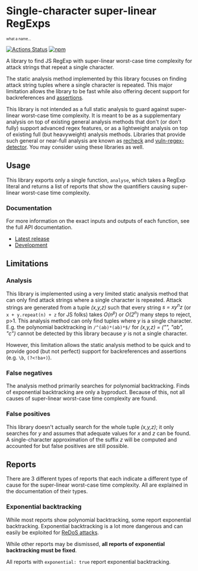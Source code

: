 # Single-character super-linear RegExps

<sup><sub>what a name...</sub></sup>

[![Actions Status](https://github.com/RunDevelopment/scslre/workflows/CI/badge.svg)](https://github.com/RunDevelopment/scslre/actions)
[![npm](https://img.shields.io/npm/v/scslre)](https://www.npmjs.com/package/scslre)

A library to find JS RegExp with super-linear worst-case time complexity for attack strings that repeat a single character.

The static analysis method implemented by this library focuses on finding attack string tuples where a single character is repeated. This major limitation allows the library to be fast while also offering decent support for backreferences and [assertions](https://developer.mozilla.org/en-US/docs/Web/JavaScript/Guide/Regular_Expressions/Assertions).

This library is not intended as a full static analysis to guard against super-linear worst-case time complexity. It is meant to be as a supplementary analysis on top of existing general analysis methods that don't (or don't fully) support advanced regex features, or as a lightweight analysis on top of existing full (but heavyweight) analysis methods. Libraries that provide such general or near-full analysis are known as [recheck](https://github.com/MakeNowJust-Labo/recheck) and [vuln-regex-detector](https://github.com/davisjam/vuln-regex-detector). You may consider using these libraries as well.


## Usage

This library exports only a single function, `analyse`, which takes a RegExp literal and returns a list of reports that show the quantifiers causing super-linear worst-case time complexity.

### Documentation

For more information on the exact inputs and outputs of each function, see the full API documentation.

- [Latest release](https://rundevelopment.github.io/scslre/docs/latest/)
- [Development](https://rundevelopment.github.io/scslre/docs/dev/)


## Limitations

### Analysis

This library is implemented using a very limited static analysis method that can only find attack strings where a single character is repeated. Attack strings are generated from a tuple _(x,y,z)_ such that every string _s = xy<sup>n</sup>z_ (or `x + y.repeat(n) + z` for JS folks) takes _O(n<sup>p</sup>)_ or _O(2<sup>n</sup>)_ many steps to reject, p>1. This analysis method can only find tuples where _y_ is a single character. E.g. the polynomial backtracking in `/^(ab)*(ab)*$/` for _(x,y,z) = ("", "ab", "c")_ cannot be detected by this library because _y_ is not a single character.

However, this limitation allows the static analysis method to be quick and to provide good (but not perfect) support for backreferences and assertions (e.g. `\b`, `(?<!ba+)`).

### False negatives

The analysis method primarily searches for polynomial backtracking. Finds of exponential backtracking are only a byproduct. Because of this, not all causes of super-linear worst-case time complexity are found.

### False positives

This library doesn't actually search for the whole tuple _(x,y,z)_; it only searches for _y_ and assumes that adequate values for _x_ and _z_ can be found. A single-character approximation of the suffix _z_ will be computed and accounted for but false positives are still possible.


## Reports

There are 3 different types of reports that each indicate a different type of cause for the super-linear worst-case time complexity. All are explained in the documentation of their types.

### Exponential backtracking

While most reports show polynomial backtracking, some report exponential backtracking. Exponential backtracking is a lot more dangerous and can easily be exploited for [ReDoS attacks](https://owasp.org/www-community/attacks/Regular_expression_Denial_of_Service_-_ReDoS).

While other reports may be dismissed, __all reports of exponential backtracking must be fixed__.

All reports with `exponential: true` report exponential backtracking.
